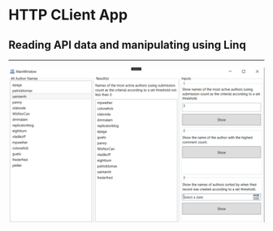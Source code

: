 # HTTP CLient App

## Reading API data and manipulating using Linq
----
![poster](https://github.com/Bondesvick/HttpClientRequestApp/blob/master/poster.png?raw=true)

